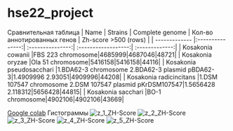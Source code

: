 # hse22_project
Сравнительная таблица
| Name     | Strains | Сomplete genome | Кол-во аннотированных генов | Zh-score >500 (rows) | 
| ------------- |:---------------:| :---------------:| :------------------:| :-------------:|
| Kosakonia cowanii |FBS 223 chromosome|4685999|4687046|48721|
| Kosakonia oryzae |Ola 51 chromosome|5416158|5416158|44116|
| Kosakonia pseudosacchari |1.BDA62-3 chromosome 2.BDA62-3 plasmid pBDA62-3|1.4909996 2.93051|4909996|44208|
| Kosakonia radicincitans |1.DSM 107547 chromosome 2.DSM 107547 plasmid pKrDSM107547|1.5656428 2.118312|5656428|44815|
| Kosakonia sacchari |BO-1 chromosome|4902106|4902106|43669|


[Google colab](https://colab.research.google.com/drive/1WssdMdHsrc0jkykb3QoBWBLTzIkAzxwt)
Гистограммы
![z_1_ZH-Score](https://user-images.githubusercontent.com/93247992/173834199-a0ce2223-7931-4a12-899e-3aa1b98491e1.png)
![z_2_ZH-Score](https://user-images.githubusercontent.com/93247992/173834211-b91ef813-ad74-4dfd-b0d8-7b4a7f91545c.png)
![z_3_ZH-Score](https://user-images.githubusercontent.com/93247992/173834209-2459cd45-5aa6-4835-b8cb-531bc9273562.png)
![z_4_ZH-Score](https://user-images.githubusercontent.com/93247992/173834206-50983052-17e5-454d-9d0f-cdc96dea71fe.png)
![z_5_ZH-Score](https://user-images.githubusercontent.com/93247992/173834203-208a7362-c05d-4930-aea8-e191d7f17cd5.png)
